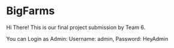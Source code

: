 # BigFarms
Hi There! This is our final project submission by Team 6.

You can Login as Admin: Username: admin, Password: HeyAdmin
